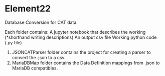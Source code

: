 # Element22
Database Conversion for CAT data.

Each folder contains:
A jupyter notebook that describes the working (*shorthand writing descriptions)
An output csv file
Working python code (.py file)


1. JSONCATParser folder contains the project for creating a parser to convert the .json to a csv. 
2. MariaDBMap folder contains the Data Definition mappings from .json to MariaDB compatibles. 
